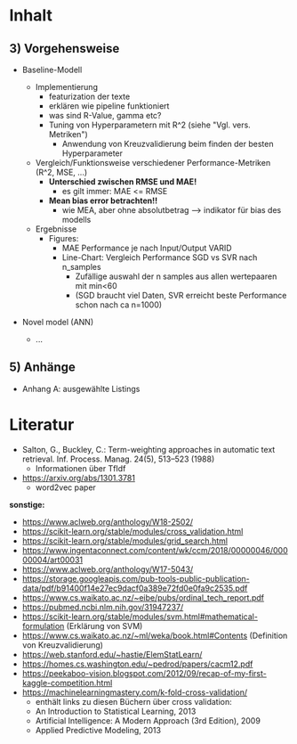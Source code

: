 Inhalt
===

## 3) Vorgehensweise
  * Baseline-Modell
    * Implementierung
      * featurization der texte
      * erklären wie pipeline funktioniert
      * was sind R-Value, gamma etc?
      * Tuning von Hyperparametern mit R^2 (siehe "Vgl. vers. Metriken")
        * Anwendung von Kreuzvalidierung beim finden der besten Hyperparameter
    * Vergleich/Funktionsweise verschiedener Performance-Metriken (R^2, MSE, ...)
      * **Unterschied zwischen RMSE und MAE!**
        * es gilt immer: MAE <= RMSE
      * **Mean bias error betrachten!!**
        * wie MEA, aber ohne absolutbetrag --> indikator für bias des modells
    * Ergebnisse
      * Figures:
        * MAE Performance je nach Input/Output VARID
        * Line-Chart: Vergleich Performance SGD vs SVR nach n_samples
          * Zufällige auswahl der n samples aus allen wertepaaren mit min<60
          * (SGD braucht viel Daten, SVR erreicht beste Performance schon nach ca n=1000)
        
  * Novel model (ANN)
    * ...
## 5) Anhänge
  * Anhang A: ausgewählte Listings


Literatur
===
* Salton, G., Buckley, C.: Term-weighting approaches in automatic text retrieval. Inf. Process. Manag. 24(5), 513–523 (1988)
  * Informationen über TfIdf
* https://arxiv.org/abs/1301.3781
  * word2vec paper


**sonstige:**

* https://www.aclweb.org/anthology/W18-2502/
* https://scikit-learn.org/stable/modules/cross_validation.html
* https://scikit-learn.org/stable/modules/grid_search.html
* https://www.ingentaconnect.com/content/wk/ccm/2018/00000046/00000004/art00031
* https://www.aclweb.org/anthology/W17-5043/
* https://storage.googleapis.com/pub-tools-public-publication-data/pdf/b91400f14e27ec9dacf0a389e72fd0e0fa9c2535.pdf
* https://www.cs.waikato.ac.nz/~eibe/pubs/ordinal_tech_report.pdf
* https://pubmed.ncbi.nlm.nih.gov/31947237/
* https://scikit-learn.org/stable/modules/svm.html#mathematical-formulation (Erklärung von SVM)
* https://www.cs.waikato.ac.nz/~ml/weka/book.html#Contents (Definition von Kreuzvalidierung)
* https://web.stanford.edu/~hastie/ElemStatLearn/
* https://homes.cs.washington.edu/~pedrod/papers/cacm12.pdf
* https://peekaboo-vision.blogspot.com/2012/09/recap-of-my-first-kaggle-competition.html
* https://machinelearningmastery.com/k-fold-cross-validation/
  * enthält links zu diesen Büchern über cross validation:
  * An Introduction to Statistical Learning, 2013
  * Artificial Intelligence: A Modern Approach (3rd Edition), 2009
  * Applied Predictive Modeling, 2013